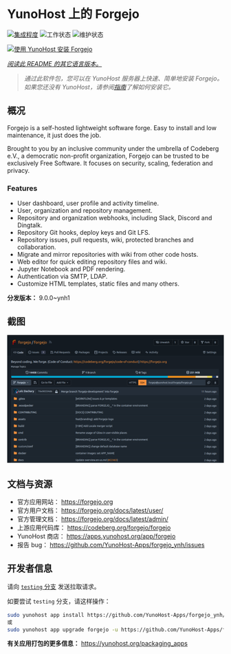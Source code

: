 <!--
注意：此 README 由 <https://github.com/YunoHost/apps/tree/master/tools/readme_generator> 自动生成
请勿手动编辑。
-->

# YunoHost 上的 Forgejo

[![集成程度](https://dash.yunohost.org/integration/forgejo.svg)](https://ci-apps.yunohost.org/ci/apps/forgejo/) ![工作状态](https://ci-apps.yunohost.org/ci/badges/forgejo.status.svg) ![维护状态](https://ci-apps.yunohost.org/ci/badges/forgejo.maintain.svg)

[![使用 YunoHost 安装 Forgejo](https://install-app.yunohost.org/install-with-yunohost.svg)](https://install-app.yunohost.org/?app=forgejo)

*[阅读此 README 的其它语言版本。](./ALL_README.md)*

> *通过此软件包，您可以在 YunoHost 服务器上快速、简单地安装 Forgejo。*  
> *如果您还没有 YunoHost，请参阅[指南](https://yunohost.org/install)了解如何安装它。*

## 概况

Forgejo is a self-hosted lightweight software forge. Easy to install and low maintenance, it just does the job.

Brought to you by an inclusive community under the umbrella of Codeberg e.V., a democratic non-profit organization, Forgejo can be trusted to be exclusively Free Software. It focuses on security, scaling, federation and privacy. 

### Features

- User dashboard, user profile and activity timeline.
- User, organization and repository management.
- Repository and organization webhooks, including Slack, Discord and Dingtalk.
- Repository Git hooks, deploy keys and Git LFS.
- Repository issues, pull requests, wiki, protected branches and collaboration.
- Migrate and mirror repositories with wiki from other code hosts.
- Web editor for quick editing repository files and wiki.
- Jupyter Notebook and PDF rendering.
- Authentication via SMTP, LDAP.
- Customize HTML templates, static files and many others.


**分发版本：** 9.0.0~ynh1

## 截图

![Forgejo 的截图](./doc/screenshots/screenshot.png)

## 文档与资源

- 官方应用网站： <https://forgejo.org>
- 官方用户文档： <https://forgejo.org/docs/latest/user/>
- 官方管理文档： <https://forgejo.org/docs/latest/admin/>
- 上游应用代码库： <https://codeberg.org/forgejo/forgejo>
- YunoHost 商店： <https://apps.yunohost.org/app/forgejo>
- 报告 bug： <https://github.com/YunoHost-Apps/forgejo_ynh/issues>

## 开发者信息

请向 [`testing` 分支](https://github.com/YunoHost-Apps/forgejo_ynh/tree/testing) 发送拉取请求。

如要尝试 `testing` 分支，请这样操作：

```bash
sudo yunohost app install https://github.com/YunoHost-Apps/forgejo_ynh/tree/testing --debug
或
sudo yunohost app upgrade forgejo -u https://github.com/YunoHost-Apps/forgejo_ynh/tree/testing --debug
```

**有关应用打包的更多信息：** <https://yunohost.org/packaging_apps>
